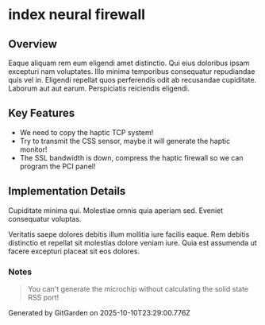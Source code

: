 # index neural firewall

## Overview
Eaque aliquam rem eum eligendi amet distinctio. Qui eius doloribus ipsam excepturi nam voluptates. Illo minima temporibus consequatur repudiandae quis vel in. Eligendi repellat quos perferendis odit ab recusandae cupiditate. Laborum aut aut earum. Perspiciatis reiciendis eligendi.

## Key Features
- We need to copy the haptic TCP system!
- Try to transmit the CSS sensor, maybe it will generate the haptic monitor!
- The SSL bandwidth is down, compress the haptic firewall so we can program the PCI panel!

## Implementation Details
Cupiditate minima qui. Molestiae omnis quia aperiam sed. Eveniet consequatur voluptas.
 Veritatis saepe dolores debitis illum mollitia iure facilis eaque. Rem debitis distinctio et repellat sit molestias dolore veniam iure. Quia est assumenda ut facere excepturi placeat sit eos dolores.

### Notes
> You can't generate the microchip without calculating the solid state RSS port!

Generated by GitGarden on 2025-10-10T23:29:00.776Z